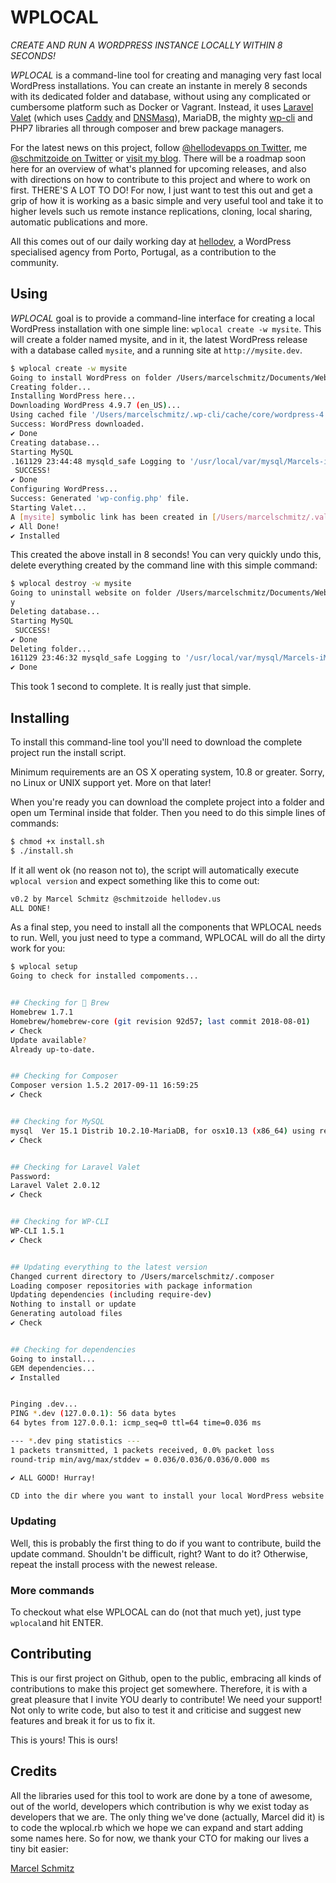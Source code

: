 WPLOCAL
======

*CREATE AND RUN A WORDPRESS INSTANCE LOCALLY WITHIN 8 SECONDS!*

*WPLOCAL* is a command-line tool for creating and managing very fast local WordPress installations. You can create an instante in merely 8 seconds with its dedicated folder and database, without using any complicated or cumbersome platform such as Docker or Vagrant. Instead, it uses [Laravel Valet](https://laravel.com/docs/5.3/valet) (which uses [Caddy](https://caddyserver.com) and [DNSMasq](https://en.wikipedia.org/wiki/Dnsmasq)), MariaDB, the mighty [wp-cli](http://wp-cli.org) and PHP7 libraries all through composer and brew package managers.

For the latest news on this project, follow [@hellodevapps on Twitter](https://twitter.com/hellodevapps), me [@schmitzoide on Twitter](https://twitter.com/hellodevapps) or [visit my blog](http://schmitzoide.blog). There will be a roadmap soon here for an overview of what's planned for upcoming releases, and also with directions on how to contribute to this project and where to work on first. THERE'S A LOT TO DO! For now, I just want to test this out and get a grip of how it is working as a basic simple and very useful tool and take it to higher levels such us remote instance replications, cloning, local sharing, automatic publications and more.

All this comes out of our daily working day at [hellodev](https://hellodev.us), a WordPress specialised agency from Porto, Portugal, as a contribution to the community.

## Using

*WPLOCAL* goal is to provide a command-line interface for creating a local WordPress installation with one simple line: `wplocal create -w mysite`. This will create a folder named mysite, and in it, the latest WordPress release with a database called `mysite`, and a running site at `http://mysite.dev`.

```bash
$ wplocal create -w mysite
Going to install WordPress on folder /Users/marcelschmitz/Documents/Websites/mysite accessible at http://mysite.dev...
Creating folder...
Installing WordPress here...
Downloading WordPress 4.9.7 (en_US)...
Using cached file '/Users/marcelschmitz/.wp-cli/cache/core/wordpress-4.9.7-en_US.tar.gz'...
Success: WordPress downloaded.
✔︎ Done
Creating database...
Starting MySQL
.161129 23:44:48 mysqld_safe Logging to '/usr/local/var/mysql/Marcels-iMac.local.err'.
 SUCCESS!
✔︎ Done
Configuring WordPress...
Success: Generated 'wp-config.php' file.
Starting Valet...
A [mysite] symbolic link has been created in [/Users/marcelschmitz/.valet/Sites/mysite].
✔︎ All Done!
✔︎ Installed
```

This created the above install in 8 seconds! You can very quickly undo this, delete everything created by the command line with this simple command:

```bash
$ wplocal destroy -w mysite
Going to uninstall website on folder /Users/marcelschmitz/Documents/Websites/mysite and delete the database. Proceed? (y)es / (n)o
y
Deleting database...
Starting MySQL
 SUCCESS!
✔︎ Done
Deleting folder...
161129 23:46:32 mysqld_safe Logging to '/usr/local/var/mysql/Marcels-iMac.local.err'.
✔︎ Done
```

This took 1 second to complete. It is really just that simple.

## Installing

To install this command-line tool you'll need to download the complete project run the install script.

Minimum requirements are an OS X operating system, 10.8 or greater. Sorry, no Linux or UNIX support yet. More on that later!

When you're ready you can download the complete project into a folder and open um Terminal inside that folder. Then you need to do this simple lines of commands:

```bash
$ chmod +x install.sh
$ ./install.sh
```

If it all went ok (no reason not to), the script will automatically execute `wplocal version` and expect something like this to come out:

```bash
v0.2 by Marcel Schmitz @schmitzoide hellodev.us
ALL DONE!
```

As a final step, you need to install all the components that WPLOCAL needs to run. Well, you just need to type a command, WPLOCAL will do all the dirty work for you:

```bash
$ wplocal setup
Going to check for installed compoments...


## Checking for 🍺 Brew
Homebrew 1.7.1
Homebrew/homebrew-core (git revision 92d57; last commit 2018-08-01)
✔︎ Check
Update available?
Already up-to-date.


## Checking for Composer
Composer version 1.5.2 2017-09-11 16:59:25
✔︎ Check


## Checking for MySQL
mysql  Ver 15.1 Distrib 10.2.10-MariaDB, for osx10.13 (x86_64) using readline 5.1
✔︎ Check


## Checking for Laravel Valet
Password:
Laravel Valet 2.0.12
✔︎ Check


## Checking for WP-CLI
WP-CLI 1.5.1
✔︎ Check


## Updating everything to the latest version
Changed current directory to /Users/marcelschmitz/.composer
Loading composer repositories with package information
Updating dependencies (including require-dev)
Nothing to install or update
Generating autoload files
✔︎ Check


## Checking for dependencies
Going to install...
GEM dependencies...
✔︎ Installed


Pinging .dev...
PING *.dev (127.0.0.1): 56 data bytes
64 bytes from 127.0.0.1: icmp_seq=0 ttl=64 time=0.036 ms

--- *.dev ping statistics ---
1 packets transmitted, 1 packets received, 0.0% packet loss
round-trip min/avg/max/stddev = 0.036/0.036/0.036/0.000 ms

✔︎ ALL GOOD! Hurray!

CD into the dir where you want to install your local WordPress website and run `wplocal create -w NAME_OF_SITE`
```

### Updating

Well, this is probably the first thing to do if you want to contribute, build the update command. Shouldn't be difficult, right? Want to do it? Otherwise, repeat the install process with the newest release.

### More commands

To checkout what else WPLOCAL can do (not that much yet), just type `wplocal`and hit ENTER.


## Contributing

This is our first project on Github, open to the public, embracing all kinds of contributions to make this project get somewhere. Therefore, it is with a great pleasure that I invite YOU dearly to contribute! We need your support! Not only to write code, but also to test it and criticise and suggest new features and break it for us to fix it.

This is yours! This is ours!


## Credits

All the libraries used for this tool to work are done by a tone of awesome, out of the world, developers which contribution is why we exist today as developers that we are. The only thing we've done (actually, Marcel did it) is to code the wplocal.rb which we hope we can expand and start adding some names here. So for now, we thank your CTO for making our lives a tiny bit easier:

[Marcel Schmitz](https://schmitzoi.de)

